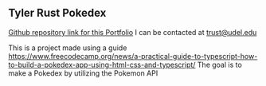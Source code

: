 ## Tyler Rust Pokedex

[Github repository link for this Portfolio](https://github.com/strrules105/Pokedex)  I can be contacted at trust@udel.edu

This is a project made using a guide https://www.freecodecamp.org/news/a-practical-guide-to-typescript-how-to-build-a-pokedex-app-using-html-css-and-typescript/
The goal is to make a Pokedex by utilizing the Pokemon API
